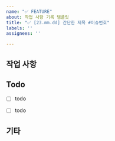 ```yaml
---
name: "✅ FEATURE"
about: 작업 사항 기록 템플릿
title: "✅ [23.mm.dd] 간단한 제목 #이슈번호"
labels: ''
assignees: ''

---
```


## 작업 사항
<!--  작업 사항(구현할 내용)을 입력해주세요.
✅ 완료된 작업 사항은 제목에 완료한 이슈 번호를 입력해주세요. -->

## Todo
- [ ] todo
- [ ] todo


## 기타
<!-- 필요한 경우 작성해주세요. -->

